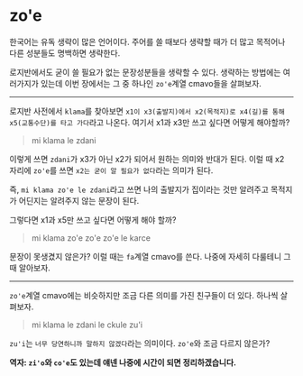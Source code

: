 # zo'e

한국어는 유독 생략이 많은 언어이다. 주어를 쓸 때보다 생략할 때가 더 많고 목적어나 다른 성분들도 명백하면 생략한다.

로지반에서도 굳이 쓸 필요가 없는 문장성분들을 생략할 수 있다. 생략하는 방법에는 여러가지가 있는데 이번 장에서는 그 중 하나인 `zo'e`계열 cmavo들을 살펴보자.

---

로지반 사전에서 `klama`를 찾아보면
`x1이 x3(출발지)에서 x2(목적지)로 x4(길)를 통해 x5(교통수단)를 타고 가다`라고 나온다. 여기서 x1과 x3만 쓰고 싶다면 어떻게 해야할까?

> mi klama le zdani

이렇게 쓰면 `zdani`가 x3가 아닌 x2가 되어서 원하는 의미와 반대가 된다. 이럴 때 x2 자리에 `zo'e`를 쓰면 `x2는 굳이 알 필요가 없다`라는 의미가 된다.

즉, `mi klama zo'e le zdani`라고 쓰면 나의 출발지가 집이라는 것만 알려주고 목적지가 어딘지는 알려주지 않는 문장이 된다.

그렇다면 x1과 x5만 쓰고 싶다면 어떻게 해야 할까?

> mi klama zo'e zo'e zo'e le karce

문장이 못생겼지 않은가? 이럴 때는 `fa`계열 cmavo를 쓴다. 나중에 자세히 다룰테니 그때 알아보자.

---

`zo'e`계열 cmavo에는 비슷하지만 조금 다른 의미를 가진 친구들이 더 있다. 하나씩 살펴보자.

> mi klama le zdani le ckule zu'i

`zu'i`는 `너무 당연하니까 말하지 않겠다`라는 의미이다. `zo'e`와 조금 다르지 않은가?

**역자: `zi'o`와 `co'e`도 있는데 얘넨 나중에 시간이 되면 정리하겠습니다.**